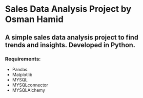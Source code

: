# Sales Data Analysis Project by Osman Hamid
## A simple sales data analysis project to find trends and insights. Developed in Python.


### Requirements:
- Pandas
- Matplotlib
- MYSQL
- MYSQLconnector
- MYSQLAlchemy

